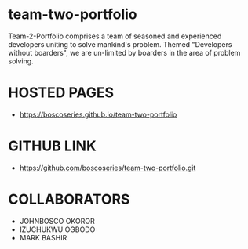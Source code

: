 # team-two-portfolio
Team-2-Portfolio comprises a team of seasoned and experienced developers uniting to solve mankind's problem. Themed "Developers without boarders", we are un-limited by boarders in the area of problem solving.

# HOSTED PAGES
- https://boscoseries.github.io/team-two-portfolio

# GITHUB LINK
- https://github.com/boscoseries/team-two-portfolio.git

# COLLABORATORS
- JOHNBOSCO OKOROR
- IZUCHUKWU OGBODO
- MARK BASHIR
